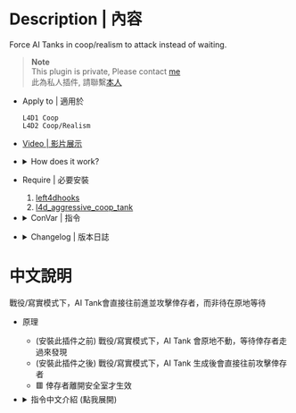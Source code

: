 # Description | 內容
Force AI Tanks in coop/realism to attack instead of waiting.

> __Note__ <br/>
This plugin is private, Please contact [me](https://github.com/fbef0102/Game-Private_Plugin#私人插件列表-private-plugins-list)<br/>
此為私人插件, 請聯繫[本人](https://github.com/fbef0102/Game-Private_Plugin#私人插件列表-private-plugins-list)

* Apply to | 適用於
    ```
    L4D1 Coop
    L4D2 Coop/Realism
    ```

* [Video | 影片展示](https://youtu.be/lbpqs5odLFU)

* <details><summary>How does it work?</summary>

	* (Before) AI Tank will stand still until survivors come over and see the tank in coop/realism mode
	* (After) AI Tank will move forward to attack survivors when spawned in coop/realism mode
	* No any damage or walkaround methods, use Patch to force AI Tank to attack
    * 🟥 Only work after survivors has left the safe zone
</details>

* Require | 必要安裝
	1. [left4dhooks](https://forums.alliedmods.net/showthread.php?t=321696)
    2. [l4d_aggressive_coop_tank](https://github.com/Target5150/MoYu_Server_Stupid_Plugins/tree/master/The%20Last%20Stand/l4d_aggressive_coop_tank)

* <details><summary>ConVar | 指令</summary>

    * cfg/sourcemod/l4d_tank_force_attack_spawn.cfg
        ```php
        // 0=Plugin off, 1=Plugin on.
        l4d_tank_force_attack_spawn_enable "1"

        // Tank chases survivors in seconds after tank spawns in coop/realism mode
        l4d_tank_force_attack_spawn_seconds "3.0"
        ```
</details>

* <details><summary>Changelog | 版本日誌</summary>
    
    * v1.0h (2025-8-5)
        * Remake code, provide a better way to make tank move without teleporting, making fake damage, or walkaround methods
        * Add delay to force AI Tank to attack after tank spawned
        * Detect if survivors has left the safe room
        * Add cvars

    * Credit & Original
        * XDglory: [l4d_tankAttackOnSpawn_door](https://forums.alliedmods.net/showpost.php?p=2679726&postcount=13)
        * [AlliedModders Post](https://forums.alliedmods.net/showthread.php?t=319342):
        * Provide gamedata: [Forgetest](https://github.com/jensewe)
</details>

# 中文說明
戰役/寫實模式下，AI Tank會直接往前進並攻擊倖存者，而非待在原地等待

* 原理
	* (安裝此插件之前) 戰役/寫實模式下，AI Tank 會原地不動，等待倖存者走過來發現
	* (安裝此插件之後) 戰役/寫實模式下，AI Tank 生成後會直接往前攻擊倖存者
    * 🟥 倖存者離開安全室才生效

* <details><summary>指令中文介紹 (點我展開)</summary>

    * cfg/sourcemod/l4d_tank_force_attack_spawn.cfg
        ```php
        // 1=開啟插件. 0=關閉插件
        l4d_tank_force_attack_spawn_enable "1"

        // 戰役/寫實模式下，AI Tank生成之後必須等一段時間再往前攻擊倖存者
        l4d_tank_force_attack_spawn_seconds "3.0"
        ```
</details>